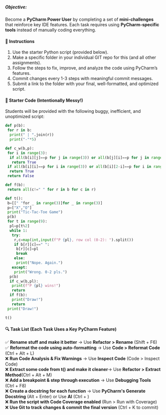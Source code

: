 ##### **Objective:**

Become a **PyCharm Power User** by completing a set of **mini-challenges** that reinforce key IDE features. Each task requires using **PyCharm-specific tools** instead of manually coding everything.

#### **📜 Instructions**

1. Use the starter Python script (provided below).
2. Make a specific folder in your individual GIT repo for this (and all other assignments).
3. Follow the steps to fix, improve, and analyze the code using PyCharm’s features.
4. Commit changes every 1-3 steps with meaningful commit messages.
5. Submit a link to the folder with your final, well-formatted, and optimized script.

#### **🐍 Starter Code (Intentionally Messy!)**

Students will be provided with the following buggy, inefficient, and unoptimized script:

```python
def p(b):
 for r in b:
  print(" | ".join(r))
  print("-"*5)

def c_w(b,p):
 for i in range(3):
  if all(b[i][j]==p for j in range(3)) or all(b[j][i]==p for j in range(3)):
   return True
 if all(b[i][i]==p for i in range(3)) or all(b[i][2-i]==p for i in range(3)):
  return True
 return False

def f(b):
 return all(c!=" " for r in b for c in r)

def t():
 b=[[" "for _ in range(3)]for _ in range(3)]
 p=["X","O"]
 print("Tic-Tac-Toe Game")
 p(b)
 for t in range(9):
  pl=p[t%2]
  while 1:
   try:
    r,c=map(int,input(f"P {pl}, row col (0-2): ").split())
    if b[r][c]==" ":
     b[r][c]=pl
     break
    else:
     print("Nope. Again.")
   except:
    print("Wrong. 0-2 pls.")
  p(b)
  if c_w(b,pl):
   print(f"P {pl} wins!")
   return
  if f(b):
   print("Draw!")
   return
 print("Draw!")

t() 
```

#### **🔍 Task List (Each Task Uses a Key PyCharm Feature)**

✅ **Rename stuff and make it better** → Use **Refactor > Rename** (Shift + F6)<br>
✅ **Reformat the code using auto-formatting** → Use **Code > Reformat Code** (Ctrl + Alt + L)<br>
❌ **Run Code Analysis & Fix Warnings** → Use **Inspect Code** (Code > Inspect Code)<br>
❌ **Extract some code from t() and make it cleaner**→ Use **Refactor > Extract Method**(Ctrl + Alt + M)<br>
❌ **Add a breakpoint & step through execution** → Use **Debugging Tools** (Ctrl + F8)<br>
❌ **Create a docstring for each function** → Use **PyCharm's Generate Docstring** (Alt + Enter) or Use **AI** (Ctrl + \)<br>
❌ **Run the script with Code Coverage enabled** (Run > Run with Coverage)<br>
❌ **Use Git to track changes & commit the final version** (Ctrl + K to commit)<br>